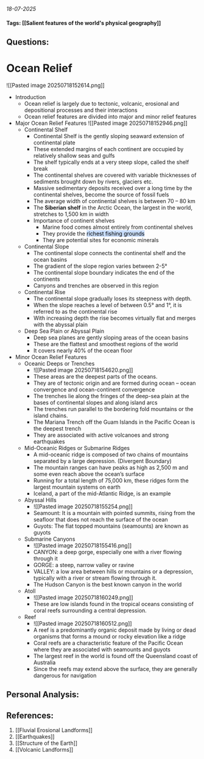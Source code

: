 *18-07-2025*
#### Tags: [[Salient features of the world's physical geography]]


## Questions:



# Ocean Relief

![[Pasted image 20250718152614.png]]

- Introduction
	- Ocean relief is largely due to tectonic, volcanic, erosional and depositional processes and their interactions
	- Ocean relief features are divided into major and minor relief features
- Major Ocean Relief Features
	![[Pasted image 20250718152946.png]]
	- Continental Shelf
		- Continental Shelf is the gently sloping seaward extension of continental plate
		- These extended margins of each continent are occupied by relatively shallow seas and gulfs
		- The shelf typically ends at a very steep slope, called the shelf break
		- The continental shelves are covered with variable thicknesses of sediments brought down by rivers, glaciers etc.
		- Massive sedimentary deposits received over a long time by the continental shelves, become the source of fossil fuels
		- The average width of continental shelves is between 70 – 80 km
		- The **Siberian shelf** in the Arctic Ocean, the largest in the world, stretches to 1,500 km in width
		- Importance of continent shelves
			- Marine food comes almost entirely from continental shelves
			- They provide the <mark style="background: #ADCCFFA6;">richest fishing grounds</mark>
			- They are potential sites for economic minerals
	- Continental Slope
		- The continental slope connects the continental shelf and the ocean basins
		- The gradient of the slope region varies between 2-5°
		- The continental slope boundary indicates the end of the continents
		- Canyons and trenches are observed in this region
	- Continental Rise
		- The continental slope gradually loses its steepness with depth.
		- When the slope reaches a level of between 0.5° and 1°, it is referred to as the continental rise
		- With increasing depth the rise becomes virtually flat and merges with the abyssal plain
	- Deep Sea Plain or Abyssal Plain
		- Deep sea planes are gently sloping areas of the ocean basins
		- These are the flattest and smoothest regions of the world
		- It covers nearly 40% of the ocean floor
- Minor Ocean Relief Features
	- Oceanic Deeps or Trenches
		- ![[Pasted image 20250718154620.png]]
		- These areas are the deepest parts of the oceans.
		- They are of tectonic origin and are formed during ocean – ocean convergence and ocean-continent convergence
		- The trenches lie along the fringes of the deep-sea plain at the bases of continental slopes and along island arcs
		- The trenches run parallel to the bordering fold mountains or the island chains.
		- The Mariana Trench off the Guam Islands in the Pacific Ocean is the deepest trench
		- They are associated with active volcanoes and strong earthquakes
	- Mid-Oceanic Ridges or Submarine Ridges
		- A mid-oceanic ridge is composed of two chains of mountains separated by a large depression. (Divergent Boundary)
		- The mountain ranges can have peaks as high as 2,500 m and some even reach above the ocean’s surface
		- Running for a total length of 75,000 km, these ridges form the largest mountain systems on earth
		- Iceland, a part of the mid-Atlantic Ridge, is an example
	- Abyssal Hills
		- ![[Pasted image 20250718155254.png]]
		- Seamount: It is a mountain with pointed summits, rising from the seafloor that does not reach the surface of the ocean
		- Guyots: The flat topped mountains (seamounts) are known as guyots
	- Submarine Canyons
		- ![[Pasted image 20250718155416.png]]
		- CANYON: a deep gorge, especially one with a river flowing through it
		- GORGE: a steep, narrow valley or ravine
		- VALLEY: a low area between hills or mountains or a depression, typically with a river or stream flowing through it.
		- The Hudson Canyon is the best known canyon in the world
	- Atoll
		- ![[Pasted image 20250718160249.png]]
		- These are low islands found in the tropical oceans consisting of coral reefs surrounding a central depression.
	- Reef
		- ![[Pasted image 20250718160512.png]]
		- A reef is a predominantly organic deposit made by living or dead organisms that forms a mound or rocky elevation like a ridge
		- Coral reefs are a characteristic feature of the Pacific Ocean where they are associated with seamounts and guyots
		- The largest reef in the world is found off the Queensland coast of Australia
		- Since the reefs may extend above the surface, they are generally dangerous for navigation




## Personal Analysis:


## References:

1. [[Fluvial Erosional Landforms]]
2. [[Earthquakes]]
3. [[Structure of the Earth]]
4. [[Volcanic Landforms]]
